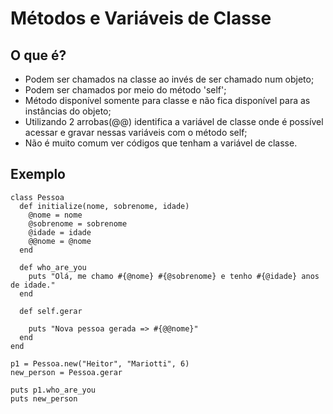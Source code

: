 # Métodos e Variáveis de Classe

## O que é?

* Podem ser chamados na classe ao invés de ser chamado num objeto;
* Podem ser chamados por meio do método 'self';
* Método disponível somente para classe e não fica disponível para as instâncias do objeto;
* Utilizando 2 arrobas(@@) identifica a variável de classe onde é possível acessar e gravar nessas variáveis com o método self;
* Não é muito comum ver códigos que tenham a variável de classe.

## Exemplo

    class Pessoa
      def initialize(nome, sobrenome, idade)
        @nome = nome
        @sobrenome = sobrenome
        @idade = idade
        @@nome = @nome
      end

      def who_are_you
        puts "Olá, me chamo #{@nome} #{@sobrenome} e tenho #{@idade} anos de idade."
      end

      def self.gerar
        
        puts "Nova pessoa gerada => #{@@nome}"
      end
    end

    p1 = Pessoa.new("Heitor", "Mariotti", 6)
    new_person = Pessoa.gerar

    puts p1.who_are_you
    puts new_person
